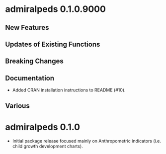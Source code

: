# admiralpeds 0.1.0.9000

## New Features

## Updates of Existing Functions

## Breaking Changes

## Documentation

- Added CRAN installation instructions to README (#10).

## Various

# admiralpeds 0.1.0

- Initial package release focused mainly on Anthropometric indicators (i.e. child growth
development charts).
